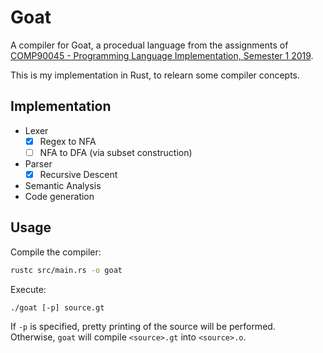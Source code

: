 # Goat
A compiler for Goat, a procedual language from the assignments of [COMP90045 - Programming Language Implementation, Semester 1 2019](https://handbook.unimelb.edu.au/2019/subjects/comp90045/print).

This is my implementation in Rust, to relearn some compiler concepts.

## Implementation
- Lexer
  - [x] Regex to NFA
  - [ ] NFA to DFA (via subset construction)
- Parser
  - [x] Recursive Descent
- Semantic Analysis
- Code generation

## Usage
Compile the compiler:
```sh
rustc src/main.rs -o goat
```

Execute:
```
./goat [-p] source.gt
```
If `-p` is specified, pretty printing of the source will be performed.\
Otherwise, `goat` will compile `<source>.gt` into `<source>.o`.
